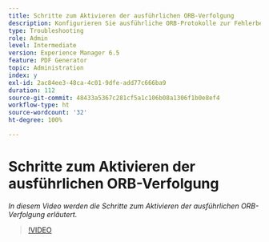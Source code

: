 ```yaml
---
title: Schritte zum Aktivieren der ausführlichen ORB-Verfolgung
description: Konfigurieren Sie ausführliche ORB-Protokolle zur Fehlerbehebung bei Problemen mit PDF Generator
type: Troubleshooting
role: Admin
level: Intermediate
version: Experience Manager 6.5
feature: PDF Generator
topic: Administration
index: y
exl-id: 2ac84ee3-48ca-4c01-9dfe-add77c666ba9
duration: 112
source-git-commit: 48433a5367c281cf5a1c106b08a1306f1b0e8ef4
workflow-type: ht
source-wordcount: '32'
ht-degree: 100%

---
```


# Schritte zum Aktivieren der ausführlichen ORB-Verfolgung

*In diesem Video werden die Schritte zum Aktivieren der ausführlichen ORB-Verfolgung erläutert.*

>[!VIDEO](https://video.tv.adobe.com/v/3439080?quality=12&learn=on&captions=ger)
